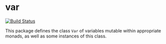 var
===

[![Build Status](https://secure.travis-ci.org/sonyandy/var.png)](https://travis-ci.org/sonyandy/var)

This package defines the class `Var` of variables mutable within appropriate
monads, as well as some instances of this class.
